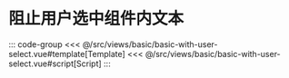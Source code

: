 <basicWithUserSelect/>

# 阻止用户选中组件内文本

::: code-group
<<< @/src/views/basic/basic-with-user-select.vue#template[Template]
<<< @/src/views/basic/basic-with-user-select.vue#script[Script]
:::